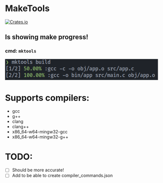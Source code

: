 # MakeTools
[![Crates.io](https://img.shields.io/crates/v/make-tools.svg)](https://crates.io/crates/make-tools)
## Is showing make progress!
### cmd: `mktools`

![Preview](images/preview.jpg)

# Supports compilers:

- gcc
- g++
- clang
- clang++
- x86_64-w64-mingw32-gcc
- x86_64-w64-mingw32-g++

# TODO:
- [ ] Should be more accurate!
- [ ] Add to be able to create compiler_commands.json
